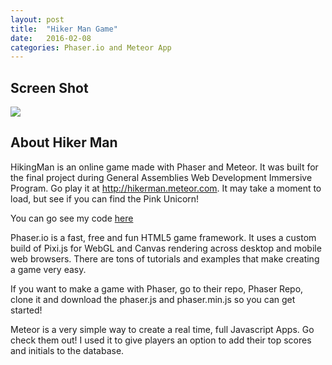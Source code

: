 ```yaml
---
layout: post
title:  "Hiker Man Game"
date:   2016-02-08
categories: Phaser.io and Meteor App
---
```


## Screen Shot

<img src="../../../../../../../images/hikerMan.jpg">

## About Hiker Man

HikingMan is an online game made with Phaser and Meteor. It was built for the final project during General Assemblies Web Development Immersive Program. Go play it at <a href="http://hikerman.herokuapp.com">http://hikerman.meteor.com</a>. It may take a moment to load, but see if you can find the Pink Unicorn!

You can go see my code <a href="https://github.com/egervais7/hikingMan">here</a>

Phaser.io is a fast, free and fun HTML5 game framework. It uses a custom build of Pixi.js for WebGL and Canvas rendering across desktop and mobile web browsers. There are tons of tutorials and examples that make creating a game very easy.

If you want to make a game with Phaser, go to their repo, Phaser Repo, clone it and download the phaser.js and phaser.min.js so you can get started!

Meteor is a very simple way to create a real time, full Javascript Apps. Go check them out! I used it to give players an option to add their top scores and initials to the database.
